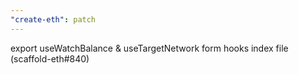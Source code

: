 ```yaml
---
"create-eth": patch
---
```


export useWatchBalance & useTargetNetwork form hooks index file (scaffold-eth#840)
